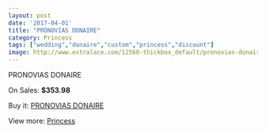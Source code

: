 ```yaml
---
layout: post
date: '2017-04-01'
title: "PRONOVIAS DONAIRE"
category: Princess
tags: ["wedding","donaire","custom","princess","discount"]
image: http://www.extralace.com/12568-thickbox_default/pronovias-donaire.jpg
---
```

PRONOVIAS DONAIRE

On Sales: **$353.98**
<a href="https://www.extralace.com/princess/5897-pronovias-donaire.html"><amp-img layout="responsive" width="600" height="600" src="//www.extralace.com/12568-thickbox_default/pronovias-donaire.jpg" alt="PRONOVIAS DONAIRE 0" /></a>
<a href="https://www.extralace.com/princess/5897-pronovias-donaire.html"><amp-img layout="responsive" width="600" height="600" src="//www.extralace.com/12569-thickbox_default/pronovias-donaire.jpg" alt="PRONOVIAS DONAIRE 1" /></a>

Buy it: [PRONOVIAS DONAIRE](https://www.extralace.com/princess/5897-pronovias-donaire.html "PRONOVIAS DONAIRE")

View more: [Princess](https://www.extralace.com/6-princess "Princess")